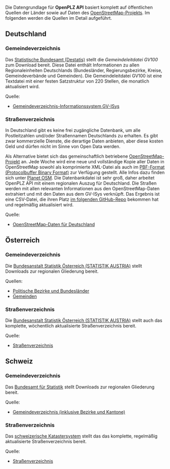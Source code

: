 Die Datengrundlage für **OpenPLZ API** basiert komplett auf öffentlichen Quellen der Länder sowie auf Daten des [OpenStreetMap-Projekts](https://www.openstreetmap.de/). Im folgenden werden die Quellen im Detail aufgeführt.

## Deutschland

### Gemeindeverzeichnis

Das [Statistische Bundesamt (Destatis)](https://www.destatis.de) stellt die *Gemeindeleitdatei GV100* zum Download bereit. Diese Datei enthält Informationen zu allen Regionaleinheiten Deutschlands (Bundesländer, Regierungsbezirke, Kreise, Gemeindeverbände und Gemeinden). Die Gemeindeleitdatei GV100 ist eine Textdatei mit einer festen Satzstruktur von 220 Stellen, die monatlich aktualisiert wird.

Quelle:

+ [Gemeindeverzeichnis-Informationssystem GV-ISys](https://www.destatis.de/DE/Themen/Laender-Regionen/Regionales/Gemeindeverzeichnis/_inhalt.html)

### Straßenverzeichnis

In Deutschland gibt es keine frei zugängliche Datenbank, um alle Postleitzahlen und/oder Straßennamen Deutschlands zu erhalten. Es gibt zwar kommerzielle Dienste, die derartige Daten anbieten, aber diese kosten Geld und dürfen nicht im Sinne von Open Data werden. 

Als Alternative bietet sich das gemeinschaftlich betriebene [OpenStreetMap-Projekt](https://www.openstreetmap.org/) an. Jede Woche wird eine neue und vollständige Kopie aller Daten in OpenStreetMap sowohl als komprimierte XML-Datei als auch im [PBF-Format (Protocolbuffer Binary Format)](https://wiki.openstreetmap.org/wiki/PBF_Format) zur Verfügung gestellt. Alle Infos dazu finden sich unter [Planet OSM](https://planet.openstreetmap.org). Die Datenbankdatei ist sehr groß, daher arbeitet OpenPLZ API mit einem regionalen Auszug für Deutschland. Die Straßen werden mit allen relevanten Informationen aus den OpenStreetMap-Daten extrahiert und mit den Daten aus dem GV-ISys verknüpft. Das Ergebnis ist eine CSV-Datei, die ihren Platz [im folgenden GitHub-Repo](https://github.com/openpotato/openplzapi.data) bekommen hat und regelmäßig aktualisiert wird.

Quelle:

+ [OpenStreetMap-Daten für Deutschland](https://download.geofabrik.de/europe/germany.html)

## Österreich

### Gemeindeverzeichnis

Die [Bundesanstalt Statistik Österreich (STATISTIK AUSTRIA)](https://www.statistik.at/) stellt Downloads zur regionalen Gliederung bereit.

Quellen:

+ [Politische Bezirke und Bundesländer](https://www.statistik.at/verzeichnis/reglisten/polbezirke.pdf)
+ [Gemeinden](https://www.statistik.at/verzeichnis/reglisten/gemliste_knz.pdf)

### Straßenverzeichnis

Die [Bundesanstalt Statistik Österreich (STATISTIK AUSTRIA)](https://www.statistik.at/) stellt auch das komplette, wöchentlich aktualisierte Straßenverzeichnis bereit.

Quelle:

+ [Straßenverzeichnis](https://www.statistik.at/statistik.at/strassen)

## Schweiz

### Gemeindeverzeichnis

Das [Bundesamt für Statistik](https://www.bfs.admin.ch) stellt Downloads zur regionalen Gliederung bereit.

Quelle:

+ [Gemeindeverzeichnis (inklusive Bezirke und Kantone)](https://www.bfs.admin.ch/bfs/de/home/grundlagen/agvch.html)

### Straßenverzeichnis

Das [schweizerische Katastersystem](https://www.cadastre.ch) stellt das das komplette, regelmäßig aktualisierte Straßenverzeichnis bereit.

Quelle:

+ [Straßenverzeichnis](https://www.cadastre.ch/de/services/service/registry/street.html)

